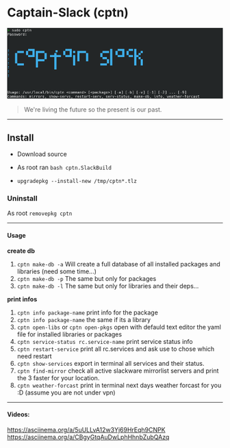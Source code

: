 # Captain-Slack (cptn)

![Captain-Slack](./Captain-Slack.png)

> We're living the future so the present is our past.

---

## Install


* Download source
- As root ran `bash cptn.SlackBuild`
* `upgradepkg --install-new /tmp/cptn*.tlz` 


### Uninstall

As root `removepkg cptn`

--- 

#### Usage
**create db**
1. `cptn make-db -a` Will create a full database of all installed packages and libraries (need some time...)
2. `cptn make-db -p` The same but only for packages
3. `cptn make-db -l` The same but only for libraries and their deps...

**print infos**
1. `cptn info package-name` print info for the package
2. `cptn info package-name` the same if its a library
3. `cptn open-libs` or `cptn open-pkgs` open with defauld text editor the yaml file for installed libraries or packages
4. `cptn service-status rc.service-name` print service status info
5. `cptn restart-service` print all rc.services and ask use to chose which need restart
6. `cptn show-services` export in terminal all services and their status.
7. `cptn find-mirror` check all active slackware mirrorlist servers and print the 3 faster for your location.
8. `cptn weather-forcast` print in terminal next days weather forcast for you :D (assume you are not under vpn)

---

#### Videos:
https://asciinema.org/a/5uULLvA12w3Yj69HrEqh9CNPK <br>
https://asciinema.org/a/CBgyGtqAuDwLphHhnbZubQAzq

